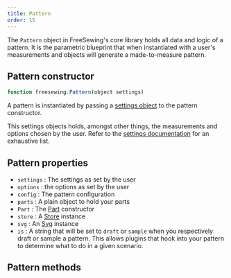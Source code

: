 ```yaml
---
title: Pattern
order: 15
---
```


The `Pattern` object in FreeSewing's core library holds all data and logic of a pattern.
It is the parametric blueprint that when instantiated with a user's measurements and
objects will generate a made-to-measure pattern.

## Pattern constructor

```js
function freesewing.Pattern(object settings) 
```

A pattern is instantiated by passing a [settings object](/reference/api/settings/) to the pattern constructor.

This settings objects holds, amongst other things, the measurements and options chosen by the user.
Refer to the [settings documentation](/reference/api/settings/) for an exhaustive list.

## Pattern properties

-   `settings` : The settings as set by the user
-   `options` : the options as set by the user
-   `config` : The pattern configuration
-   `parts` : A plain object to hold your parts
-   `Part` : The [Part](/reference/api/part) constructor
-   `store` : A [Store](/reference/api/store) instance
-   `svg` : An [Svg](/reference/api/svg) instance
-   `is` : A string that will be set to `draft` or `sample` when you respectively draft or sample a pattern. This allows plugins that hook into your pattern to determine what to do in a given scenario.

## Pattern methods

<ReadMore list />
